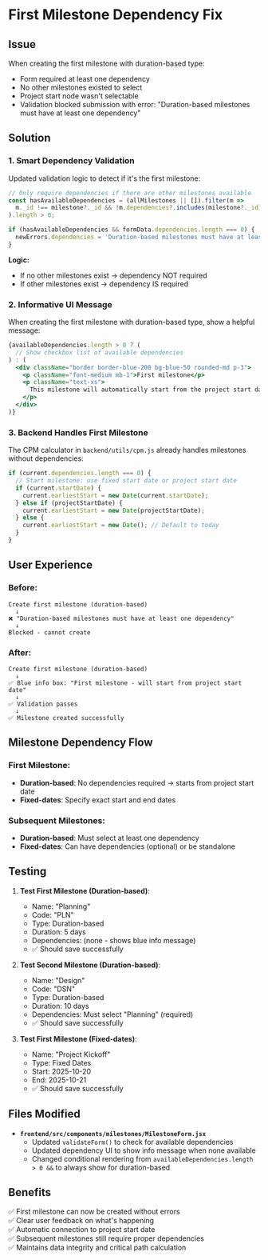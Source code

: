 # First Milestone Dependency Fix

## Issue
When creating the first milestone with duration-based type:
- Form required at least one dependency
- No other milestones existed to select
- Project start node wasn't selectable
- Validation blocked submission with error: "Duration-based milestones must have at least one dependency"

## Solution

### 1. Smart Dependency Validation
Updated validation logic to detect if it's the first milestone:

```javascript
// Only require dependencies if there are other milestones available
const hasAvailableDependencies = (allMilestones || []).filter(m => 
  m._id !== milestone?._id && !m.dependencies?.includes(milestone?._id)
).length > 0;

if (hasAvailableDependencies && formData.dependencies.length === 0) {
  newErrors.dependencies = 'Duration-based milestones must have at least one dependency';
}
```

**Logic:**
- If no other milestones exist → dependency NOT required
- If other milestones exist → dependency IS required

### 2. Informative UI Message
When creating the first milestone with duration-based type, show a helpful message:

```jsx
{availableDependencies.length > 0 ? (
  // Show checkbox list of available dependencies
) : (
  <div className="border border-blue-200 bg-blue-50 rounded-md p-3">
    <p className="font-medium mb-1">First milestone</p>
    <p className="text-xs">
      This milestone will automatically start from the project start date.
    </p>
  </div>
)}
```

### 3. Backend Handles First Milestone
The CPM calculator in `backend/utils/cpm.js` already handles milestones without dependencies:

```javascript
if (current.dependencies.length === 0) {
  // Start milestone: use fixed start date or project start date
  if (current.startDate) {
    current.earliestStart = new Date(current.startDate);
  } else if (projectStartDate) {
    current.earliestStart = new Date(projectStartDate);
  } else {
    current.earliestStart = new Date(); // Default to today
  }
}
```

## User Experience

### Before:
```
Create first milestone (duration-based)
  ↓
❌ "Duration-based milestones must have at least one dependency"
  ↓
Blocked - cannot create
```

### After:
```
Create first milestone (duration-based)
  ↓
✅ Blue info box: "First milestone - will start from project start date"
  ↓
✅ Validation passes
  ↓
✅ Milestone created successfully
```

## Milestone Dependency Flow

### First Milestone:
- **Duration-based**: No dependencies required → starts from project start date
- **Fixed-dates**: Specify exact start and end dates

### Subsequent Milestones:
- **Duration-based**: Must select at least one dependency
- **Fixed-dates**: Can have dependencies (optional) or be standalone

## Testing

1. **Test First Milestone (Duration-based)**:
   - Name: "Planning"
   - Code: "PLN"
   - Type: Duration-based
   - Duration: 5 days
   - Dependencies: (none - shows blue info message)
   - ✅ Should save successfully

2. **Test Second Milestone (Duration-based)**:
   - Name: "Design"
   - Code: "DSN"
   - Type: Duration-based
   - Duration: 10 days
   - Dependencies: Must select "Planning" (required)
   - ✅ Should save successfully

3. **Test First Milestone (Fixed-dates)**:
   - Name: "Project Kickoff"
   - Type: Fixed Dates
   - Start: 2025-10-20
   - End: 2025-10-21
   - ✅ Should save successfully

## Files Modified

- **`frontend/src/components/milestones/MilestoneForm.jsx`**
  - Updated `validateForm()` to check for available dependencies
  - Updated dependency UI to show info message when none available
  - Changed conditional rendering from `availableDependencies.length > 0 &&` to always show for duration-based

## Benefits

✅ First milestone can now be created without errors  
✅ Clear user feedback on what's happening  
✅ Automatic connection to project start date  
✅ Subsequent milestones still require proper dependencies  
✅ Maintains data integrity and critical path calculation
